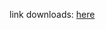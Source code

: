 
link downloads: <a href='https://github.com/ZyCromerZ/compiled-gcc/releases/download/vaarch64-zyc-linux-gnu-11.x-gnu-20210413/aarch64-zyc-linux-gnu-11.x-gnu-20210413.tar.gz'>here</a>

